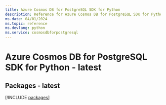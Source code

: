 ```yaml
---
title: Azure Cosmos DB for PostgreSQL SDK for Python
description: Reference for Azure Cosmos DB for PostgreSQL SDK for Python
ms.date: 04/01/2024
ms.topic: reference
ms.devlang: python
ms.service: cosmosdbforpostgresql
---
```

# Azure Cosmos DB for PostgreSQL SDK for Python - latest
## Packages - latest
[!INCLUDE [packages](cosmos-db-for-postgresql-index.md)]